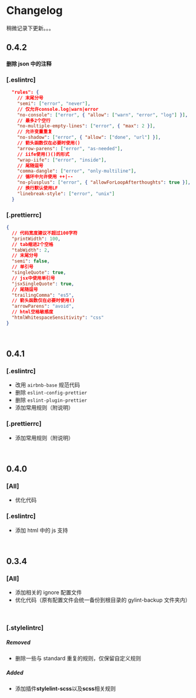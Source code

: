 # Changelog

稍微记录下更新。。。
<br>

## 0.4.2

#### 删除 json 中的注释

### [.eslintrc]

```json
  "rules": {
    // 末尾分号
    "semi": ["error", "never"],
    // 仅允许console.log|warn|error
    "no-console": ["error", { "allow": ["warn", "error", "log"] }],
    // 最多2个空行
    "no-multiple-empty-lines": ["error", { "max": 2 }],
    // 允许变量重复
    "no-shadow": ["error", { "allow": ["done", "url"] }],
    // 箭头函数仅在必要时使用()
    "arrow-parens": ["error", "as-needed"],
    // iife使用()()的形式
    "wrap-iife": ["error", "inside"],
    // 尾随逗号
    "comma-dangle": ["error", "only-multiline"],
    // 循环中允许使用 ++|--
    "no-plusplus": ["error", { "allowForLoopAfterthoughts": true }],
    // 换行默认使用LF
    "linebreak-style": ["error", "unix"]
  }
```

### [.prettierrc]

```json
{
  // 代码宽度建议不超过100字符
  "printWidth": 100,
  // tab缩进2个空格
  "tabWidth": 2,
  // 末尾分号
  "semi": false,
  // 单引号
  "singleQuote": true,
  // jsx中使用单引号
  "jsxSingleQuote": true,
  // 尾随逗号
  "trailingComma": "es5",
  // 箭头函数仅在必要时使用()
  "arrowParens": "avoid",
  // html空格敏感度
  "htmlWhitespaceSensitivity": "css"
}
```

<br>

## 0.4.1

### [.eslintrc]

- 改用 `airbnb-base` 规范代码
- 删除 `eslint-config-prettier`
- 删除 `eslint-plugin-prettier`
- 添加常用规则（附说明）

### [.prettierrc]

- 添加常用规则（附说明）

<br>

## 0.4.0

### [All]

- 优化代码

### [.eslintrc]

- 添加 html 中的 js 支持

<br>

## 0.3.4

### [All]

- 添加相关的 ignore 配置文件
- 优化代码（原有配置文件会统一备份到根目录的 gylint-backup 文件夹内）

<br>

### [.stylelintrc]

##### Removed

- 删除一些与 standard 重复的规则，仅保留自定义规则

##### Added

- 添加插件**stylelint-scss**以及**scss**相关规则
